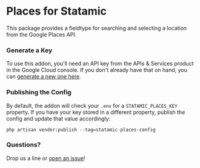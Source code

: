 # Places for Statamic
This package provides a fieldtype for searching and selecting a location from the Google Places API.

### Generate a Key
To use this addon, you'll need an API key from the APIs & Services product in the Google Cloud console. If you don't already have that on hand, you can [generate a new one here](https://console.developers.google.com/apis/credentials).

### Publishing the Config
By default, the addon will check your `.env` for a `STATAMIC_PLACES_KEY` property. If you have your key stored in a different property, publish the config and update that value accordingly:

```shell
php artisan vendor:publish --tag=statamic-places-config
```

### Questions?
Drop us a line or [open an issue](https://github.com/cubitcreative/statamic-places/issues)!